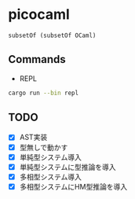 # picocaml

`subsetOf (subsetOf OCaml)`

## Commands

- REPL

```sh
cargo run --bin repl
```

## TODO

- [x] AST実装
- [x] 型無しで動かす
- [x] 単純型システム導入
- [x] 単純型システムに型推論を導入
- [x] 多相型システム導入
- [x] 多相型システムにHM型推論を導入
